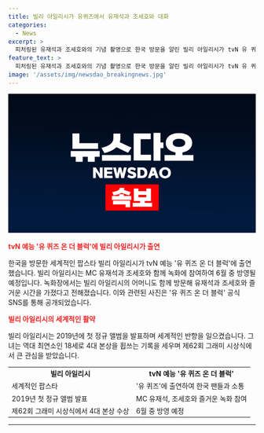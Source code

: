 ```yaml
---
title: 빌리 아일리시가 유퀴즈에서 유재석과 조세호와 대화
categories:
  - News
excerpt: >
  피처링된 유재석과 조세호와의 기념 촬영으로 한국 방문을 알린 빌리 아일리시가 tvN 유 퀴즈 온 더 블럭에 출연했습니다. 녹화장에서 함께 찍은 사진도 공개되었는데, 두건과 뿔테 안경을 쓴 빌리 아일리시가 활짝 웃는 모습을 담았습니다. 또한, 어머니 또한 녹화장을 방문해 반가운 시간을 보냈는데, 제작진은 방과 같은 공간을 마련해 사진을 찍으며 즐거운 시간을 보냈다고 전했습니다. 그녀는 작년 앨범으로 전 세계적인 인기를 끌었으며, 18세로 4대 그래미 상을 수상하는 역대 최연소 기록을 세웠습니다. (사진=유 퀴즈 온 더 블럭 SNS 제공)
feature_text: >
  피처링된 유재석과 조세호와의 기념 촬영으로 한국 방문을 알린 빌리 아일리시가 tvN 유 퀴즈 온 더 블럭에 출연했습니다. 녹화장에서 함께 찍은 사진도 공개되었는데, 두건과 뿔테 안경을 쓴 빌리 아일리시가 활짝 웃는 모습을 담았습니다. 또한, 어머니 또한 녹화장을 방문해 반가운 시간을 보냈는데, 제작진은 방과 같은 공간을 마련해 사진을 찍으며 즐거운 시간을 보냈다고 전했습니다. 그녀는 작년 앨범으로 전 세계적인 인기를 끌었으며, 18세로 4대 그래미 상을 수상하는 역대 최연소 기록을 세웠습니다. (사진=유 퀴즈 온 더 블럭 SNS 제공)
image: '/assets/img/newsdao_breakingnews.jpg'
---
```


<p><img src="/assets/img/newsdao_breakingnews.jpg" alt="koreaapp 속보" /></p>

<p><b><span style="color: #ee2323;">tvN 예능 '유 퀴즈 온 더 블럭'에 빌리 아일리시가 출연</span></b></p>

<p>한국을 방문한 세계적인 팝스타 빌리 아일리시가 tvN 예능 '유 퀴즈 온 더 블럭'에 출연했습니다. 빌리 아일리시는 MC 유재석과 조세호와 함께 녹화에 참여하여 6월 중 방영될 예정입니다. 녹화장에서는 빌리 아일리시의 어머니도 함께 방문해 유재석과 조세호와 즐거운 시간을 가졌다고 전해졌습니다. 이와 관련된 사진은 '유 퀴즈 온 더 블럭' 공식 SNS를 통해 공개되었습니다.</p>

<p data-ke-size="size16"></p>

<p><b><span style="color: #ee2323;">빌리 아일리시의 세계적인 활약</span></b></p>

<p>빌리 아일리시는 2019년에 첫 정규 앨범을 발표하며 세계적인 반향을 일으켰습니다. 그녀는 역대 최연소인 18세로 4대 본상을 휩쓰는 기록을 세우며 제62회 그래미 시상식에서 큰 관심을 받았습니다.</p>

<p data-ke-size="size16"></p>

<table>
  <tr>
    <td style="text-align: center; height: 17px;"><b>빌리 아일리시</b></td>
    <td style="text-align: center; height: 17px;"><b>tvN 예능 '유 퀴즈 온 더 블럭'</b></td>
  </tr>
  <tr>
    <td>세계적인 팝스타</td>
    <td>'유 퀴즈'에 출연하여 한국 팬들과 소통</td>
  </tr>
  <tr>
    <td>2019년 첫 정규 앨범 발표</td>
    <td>MC 유재석, 조세호와 즐거운 녹화 참여</td>
  </tr>
  <tr>
    <td>제62회 그래미 시상식에서 4대 본상 수상</td>
    <td>6월 중 방영 예정</td>
  </tr>
</table>

<p data-ke-size="size16"></p>

<hr>

<p data-ke-size="size16"></p>

